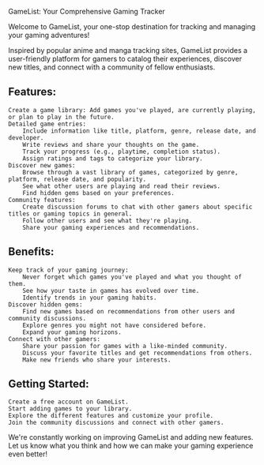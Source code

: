 GameList: Your Comprehensive Gaming Tracker

Welcome to GameList, your one-stop destination for tracking and managing your gaming adventures!

Inspired by popular anime and manga tracking sites, GameList provides a user-friendly platform for gamers to catalog their experiences, discover new titles, and connect with a community of fellow enthusiasts.

## Features:

    Create a game library: Add games you've played, are currently playing, or plan to play in the future.
    Detailed game entries:
        Include information like title, platform, genre, release date, and developer.
        Write reviews and share your thoughts on the game.
        Track your progress (e.g., playtime, completion status).
        Assign ratings and tags to categorize your library.
    Discover new games:
        Browse through a vast library of games, categorized by genre, platform, release date, and popularity.
        See what other users are playing and read their reviews.
        Find hidden gems based on your preferences.
    Community features:
        Create discussion forums to chat with other gamers about specific titles or gaming topics in general.
        Follow other users and see what they're playing.
        Share your gaming experiences and recommendations.

## Benefits:

    Keep track of your gaming journey:
        Never forget which games you've played and what you thought of them.
        See how your taste in games has evolved over time.
        Identify trends in your gaming habits.
    Discover hidden gems:
        Find new games based on recommendations from other users and community discussions.
        Explore genres you might not have considered before.
        Expand your gaming horizons.
    Connect with other gamers:
        Share your passion for games with a like-minded community.
        Discuss your favorite titles and get recommendations from others.
        Make new friends who share your interests.

## Getting Started:

    Create a free account on GameList.
    Start adding games to your library.
    Explore the different features and customize your profile.
    Join the community discussions and connect with other gamers.

We're constantly working on improving GameList and adding new features. Let us know what you think and how we can make your gaming experience even better!